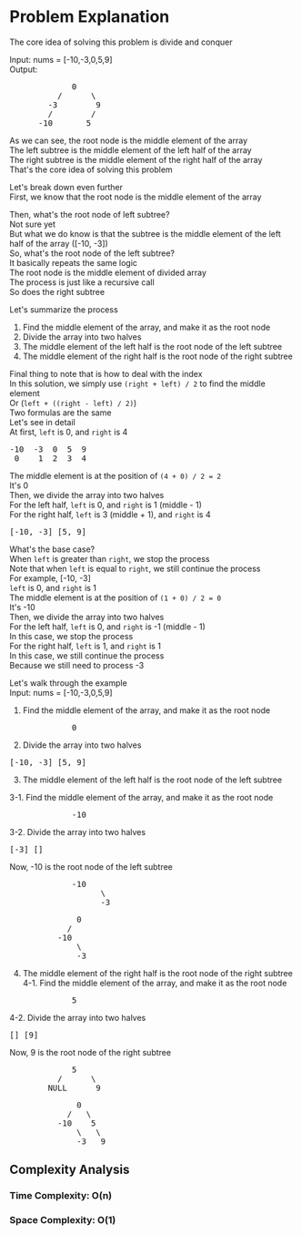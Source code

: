 # Problem Explanation

The core idea of solving this problem is divide and conquer

Input: nums = [-10,-3,0,5,9]<br>
Output: 
<pre>
             0
          /      \
        -3        9 
        /        / 
      -10       5  
</pre>

As we can see, the root node is the middle element of the array<br>
The left subtree is the middle element of the left half of the array<br>
The right subtree is the middle element of the right half of the array<br>
That's the core idea of solving this problem<br>

Let's break down even further<br>
First, we know that the root node is the middle element of the array<br>

Then, what's the root node of left subtree?<br>
Not sure yet<br>
But what we do know is that the subtree is the middle element of the left half of the array ([-10, -3])<br>
So, what's the root node of the left subtree?<br>
It basically repeats the same logic<br>
The root node is the middle element of divided array<br>
The process is just like a recursive call<br>
So does the right subtree<br>

Let's summarize the process<br>
1. Find the middle element of the array, and make it as the root node
2. Divide the array into two halves
3. The middle element of the left half is the root node of the left subtree
4. The middle element of the right half is the root node of the right subtree

Final thing to note that is how to deal with the index<br>
In this solution, we simply use `(right + left) / 2` to find the middle element<br>
Or (`left + ((right - left) / 2)`)<br>
Two formulas are the same<br>
Let's see in detail<br>
At first, `left` is 0, and `right` is 4<br>
<pre>
-10  -3  0  5  9
 0    1  2  3  4
</pre>
The middle element is at the position of `(4 + 0) / 2 = 2`<br> 
It's 0<br>
Then, we divide the array into two halves<br>
For the left half, `left` is 0, and `right` is 1 (middle - 1)<br>
For the right half, `left` is 3 (middle + 1), and `right` is 4<br>
<pre>
[-10, -3] [5, 9]
</pre>

What's the base case?<br>
When `left` is greater than `right`, we stop the process<br>
Note that when `left` is equal to `right`, we still continue the process<br>
For example, [-10, -3]<br>
`left` is 0, and `right` is 1<br>
The middle element is at the position of `(1 + 0) / 2 = 0`<br>
It's -10<br>
Then, we divide the array into two halves<br>
For the left half, `left` is 0, and `right` is -1 (middle - 1)<br>
In this case, we stop the process<br>
For the right half, `left` is 1, and `right` is 1<br>
In this case, we still continue the process<br>
Because we still need to process -3<br>


Let's walk through the example<br>
Input: nums = [-10,-3,0,5,9]<br>
1. Find the middle element of the array, and make it as the root node<br>
<pre>
             0
</pre>

2. Divide the array into two halves<br>
<pre>
[-10, -3] [5, 9]
</pre>

3. The middle element of the left half is the root node of the left subtree<br>

3-1. Find the middle element of the array, and make it as the root node<br>
<pre>
             -10
</pre>

3-2. Divide the array into two halves<br>
<pre>
[-3] []
</pre>

Now, -10 is the root node of the left subtree<br>
<pre>
             -10
                   \ 
                   -3
</pre>
<pre>
              0
            /    
          -10
              \ 
              -3
</pre>

4. The middle element of the right half is the root node of the right subtree<br>
4-1. Find the middle element of the array, and make it as the root node<br>
<pre>
             5
</pre>

4-2. Divide the array into two halves<br>
<pre>
[] [9]
</pre>

Now, 9 is the root node of the right subtree<br>
<pre>
             5
          /      \
        NULL      9
</pre>
<pre>
              0
            /   \
          -10    5
              \   \
              -3   9
</pre>

## Complexity Analysis

### Time Complexity: O(n)

### Space Complexity: O(1)